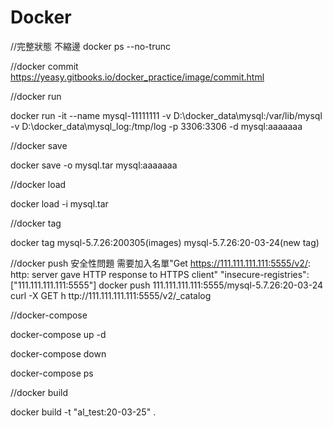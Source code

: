 # Docker

//完整狀態 不縮邊
docker ps --no-trunc

//docker commit
https://yeasy.gitbooks.io/docker_practice/image/commit.html

//docker run

docker run -it --name mysql-11111111 -v D:\docker_data\mysql:/var/lib/mysql -v D:\docker_data\mysql_log:/tmp/log  -p 3306:3306 -d 
mysql:aaaaaaa

//docker save

docker save -o mysql.tar mysql:aaaaaaa

//docker load

docker load -i mysql.tar

//docker tag

docker tag mysql-5.7.26:200305(images) mysql-5.7.26:20-03-24(new tag)

//docker push
安全性問題 需要加入名單"Get https://111.111.111.111:5555/v2/: http: server gave HTTP response to HTTPS client"
"insecure-registries": ["111.111.111.111:5555"]
docker push 111.111.111.111:5555/mysql-5.7.26:20-03-24
curl -X GET h ttp://111.111.111.111:5555/v2/_catalog


//docker-compose

docker-compose up -d

docker-compose down

docker-compose ps

//docker build

docker build -t "al_test:20-03-25" .



